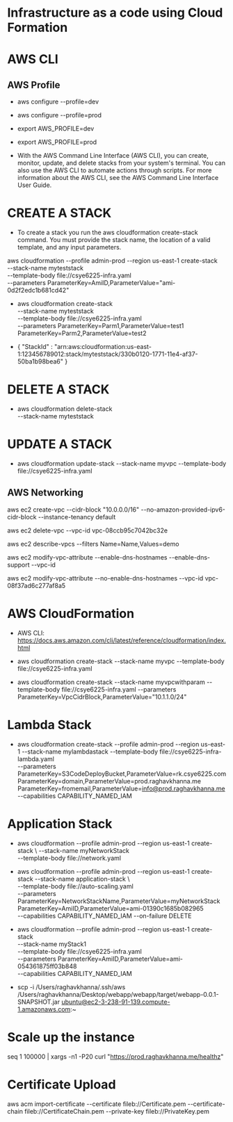 # Infrastructure as a code using Cloud Formation

# AWS CLI

## AWS Profile

-  aws configure --profile=dev

-  aws configure --profile=prod

- export AWS_PROFILE=dev

- export AWS_PROFILE=prod

- With the AWS Command Line Interface (AWS CLI), you can create, monitor, update, and delete stacks from your system's terminal. You can also use the AWS CLI to automate actions through scripts. For more information about the AWS CLI, see the AWS Command Line Interface User Guide.

# CREATE A STACK

- To create a stack you run the aws cloudformation create-stack command. You must provide the stack name, the location of a valid template, and any input parameters.

aws cloudformation --profile admin-prod --region us-east-1 create-stack \
  --stack-name myteststack \
  --template-body file://csye6225-infra.yaml \
--parameters ParameterKey=AmiID,ParameterValue="ami-0d2f2edc1b681cd42"

- aws cloudformation create-stack \
  --stack-name myteststack \
  --template-body file://csye6225-infra.yaml \
  --parameters ParameterKey=Parm1,ParameterValue=test1 ParameterKey=Parm2,ParameterValue=test2

- {
  "StackId" : "arn:aws:cloudformation:us-east-1:123456789012:stack/myteststack/330b0120-1771-11e4-af37-50ba1b98bea6"
}

# DELETE A STACK

- aws cloudformation delete-stack \
  --stack-name myteststack 

# UPDATE A STACK

- aws cloudformation update-stack --stack-name myvpc --template-body file://csye6225-infra.yaml


## AWS Networking

aws ec2 create-vpc --cidr-block "10.0.0.0/16" --no-amazon-provided-ipv6-cidr-block --instance-tenancy default

aws ec2 delete-vpc --vpc-id vpc-08ccb95c7042bc32e

aws ec2 describe-vpcs --filters Name=Name,Values=demo

aws ec2 modify-vpc-attribute --enable-dns-hostnames --enable-dns-support --vpc-id <value>

aws ec2 modify-vpc-attribute --no-enable-dns-hostnames --vpc-id vpc-08f37ad6c277af8a5

# AWS CloudFormation

- AWS CLI: https://docs.aws.amazon.com/cli/latest/reference/cloudformation/index.html


- aws cloudformation create-stack --stack-name myvpc --template-body file://csye6225-infra.yaml


- aws cloudformation create-stack --stack-name myvpcwithparam         --template-body file://csye6225-infra.yaml --parameters ParameterKey=VpcCidrBlock,ParameterValue="10.1.1.0/24"

# Lambda Stack
- aws cloudformation create-stack  --profile admin-prod --region us-east-1 --stack-name mylambdastack --template-body   file://csye6225-infra-lambda.yaml \
--parameters ParameterKey=S3CodeDeployBucket,ParameterValue=rk.csye6225.com\
 ParameterKey=domain,ParameterValue=prod.raghavkhanna.me\
 ParameterKey=fromemail,ParameterValue=info@prod.raghavkhanna.me\
 --capabilities CAPABILITY_NAMED_IAM

 # Application Stack

 - aws cloudformation --profile admin-prod --region us-east-1 create-stack \  --stack-name myNetworkStack \
   --template-body file://network.yaml

- aws cloudformation --profile admin-prod --region us-east-1 create-stack --stack-name application-stack \                             
--template-body file://auto-scaling.yaml \
--parameters \
ParameterKey=NetworkStackName,ParameterValue=myNetworkStack \
ParameterKey=AmiID,ParameterValue=ami-01390c1685b082965 \
--capabilities CAPABILITY_NAMED_IAM --on-failure DELETE

 - aws cloudformation --profile admin-prod --region us-east-1 create-stack \
  --stack-name myStack1 \
  --template-body file://csye6225-infra.yaml \
  --parameters ParameterKey=AmiID,ParameterValue=ami-054361875ff03b848 \
  --capabilities CAPABILITY_NAMED_IAM

 - scp -i /Users/raghavkhanna/.ssh/aws /Users/raghavkhanna/Desktop/webapp/webapp/target/webapp-0.0.1-SNAPSHOT.jar ubuntu@ec2-3-238-91-139.compute-1.amazonaws.com:~

 # Scale up the instance

 seq 1 100000 | xargs -n1 -P20  curl "https://prod.raghavkhanna.me/healthz"

 # Certificate Upload

 aws acm import-certificate --certificate fileb://Certificate.pem --certificate-chain fileb://CertificateChain.pem --private-key fileb://PrivateKey.pem

